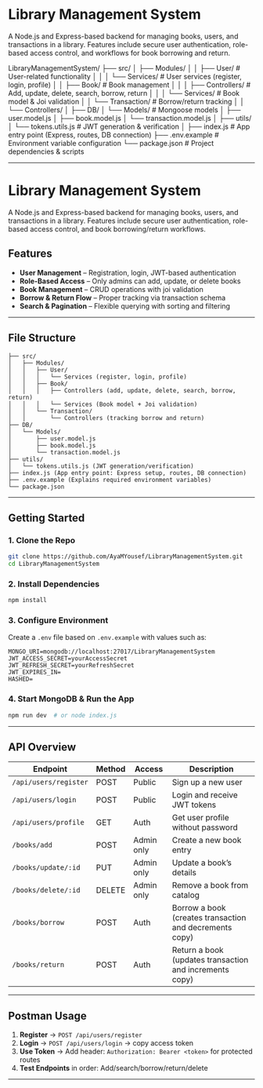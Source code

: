 
# Library Management System

A Node.js and Express-based backend for managing books, users, and transactions in a library. Features include secure user authentication, role-based access control, 
and workflows for book borrowing and return.


LibraryManagementSystem/
├── src/
│   ├── Modules/
│   │   ├── User/                         # User-related functionality
│   │   │   └── Services/                  # User services (register, login, profile)
│   │   ├── Book/                         # Book management
│   │   │   ├── Controllers/               # Add, update, delete, search, borrow, return
│   │   │   └── Services/                   # Book model & Joi validation
│   │   └── Transaction/                   # Borrow/return tracking
│   │       └── Controllers/
│
├── DB/
│   └── Models/                            # Mongoose models
│       ├── user.model.js
│       ├── book.model.js
│       └── transaction.model.js
│
├── utils/
│   └── tokens.utils.js                    # JWT generation & verification
│
├── index.js                               # App entry point (Express, routes, DB connection)
├── .env.example                           # Environment variable configuration
└── package.json                           # Project dependencies & scripts


---

# Library Management System

A Node.js and Express-based backend for managing books, users, and transactions in a library. Features include secure user authentication, role-based access control, and book borrowing/return workflows.

## Features

* **User Management** – Registration, login, JWT-based authentication
* **Role-Based Access** – Only admins can add, update, or delete books
* **Book Management** – CRUD operations with joi validation
* **Borrow & Return Flow** – Proper tracking via transaction schema
* **Search & Pagination** – Flexible querying with sorting and filtering

---

## File Structure

```
├── src/  
│   ├── Modules/  
│   │   ├── User/  
│   │   │   └── Services (register, login, profile)  
│   │   ├── Book/  
│   │   │   ├── Controllers (add, update, delete, search, borrow, return)  
│   │   │   └── Services (Book model + Joi validation)  
│   │   └── Transaction/  
│   │       └── Controllers (tracking borrow and return)  
├── DB/  
│   └── Models/  
│       ├── user.model.js  
│       ├── book.model.js  
│       └── transaction.model.js  
├── utils/  
│   └── tokens.utils.js (JWT generation/verification)  
├── index.js (App entry point: Express setup, routes, DB connection)  
├── .env.example (Explains required environment variables)  
└── package.json  
```

---

## Getting Started

### 1. Clone the Repo

```bash
git clone https://github.com/AyaMYousef/LibraryManagementSystem.git
cd LibraryManagementSystem
```

### 2. Install Dependencies

```bash
npm install
```

### 3. Configure Environment

Create a `.env` file based on `.env.example` with values such as:

```
MONGO_URI=mongodb://localhost:27017/LibraryManagementSystem
JWT_ACCESS_SECRET=yourAccessSecret
JWT_REFRESH_SECRET=yourRefreshSecret
JWT_EXPIRES_IN=
HASHED=
```

### 4. Start MongoDB & Run the App

```bash
npm run dev  # or node index.js
```

---

## API Overview

| Endpoint              | Method | Access     | Description                                             |
| --------------------- | ------ | ---------- | ------------------------------------------------------- |
| `/api/users/register` | POST   | Public     | Sign up a new user                                      |
| `/api/users/login`    | POST   | Public     | Login and receive JWT tokens                            |
| `/api/users/profile`  | GET    | Auth       | Get user profile without password                       |
| `/books/add`          | POST   | Admin only | Create a new book entry                                 |
| `/books/update/:id`   | PUT    | Admin only | Update a book’s details                                 |
| `/books/delete/:id`   | DELETE | Admin only | Remove a book from catalog                              |   |
| `/books/borrow`       | POST   | Auth       | Borrow a book (creates transaction and decrements copy) |
| `/books/return`       | POST   | Auth       | Return a book (updates transaction and increments copy) |

---

## Postman Usage

1. **Register** → `POST /api/users/register`
2. **Login** → `POST /api/users/login` → copy access token
3. **Use Token** → Add header: `Authorization: Bearer <token>` for protected routes
4. **Test Endpoints** in order: Add/search/borrow/return/delete

---

